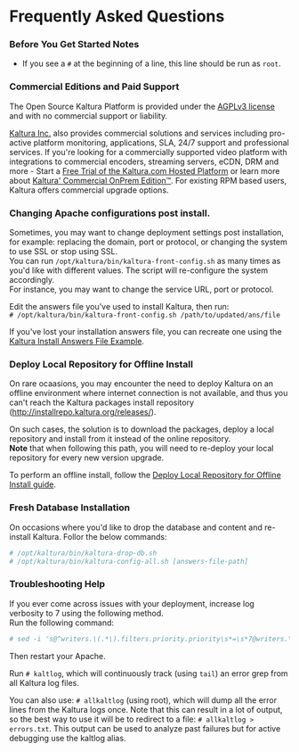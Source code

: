 # Frequently Asked Questions

### Before You Get Started Notes
* If you see a `#` at the beginning of a line, this line should be run as `root`.

### Commercial Editions and Paid Support

The Open Source Kaltura Platform is provided under the [AGPLv3 license](http://www.gnu.org/licenses/agpl-3.0.html) and with no commercial support or liability.  

[Kaltura Inc.](http://corp.kaltura.com) also provides commercial solutions and services including pro-active platform monitoring, applications, SLA, 24/7 support and professional services. If you're looking for a commercially supported video platform  with integrations to commercial encoders, streaming servers, eCDN, DRM and more - Start a [Free Trial of the Kaltura.com Hosted Platform](http://corp.kaltura.com/free-trial) or learn more about [Kaltura' Commercial OnPrem Edition™](http://corp.kaltura.com/Deployment-Options/Kaltura-On-Prem-Edition). For existing RPM based users, Kaltura offers commercial upgrade options.

### Changing Apache configurations post install.

Sometimes, you may want to change deployment settings post installation, for example: replacing the domain, port or protocol, or changing the system to use SSL or stop using SSL.   
You can run `/opt/kaltura/bin/kaltura-front-config.sh` as many times as you'd like with different values. The script will re-configure the system accordingly.   
For instance, you may want to change the service URL, port or protocol.

Edit the answers file you've used to install Kaltura, then run:   
`# /opt/kaltura/bin/kaltura-front-config.sh /path/to/updated/ans/file`

If you've lost your installation answers file, you can recreate one using the [Kaltura Install Answers File Example](https://github.com/kaltura/platform-install-packages/blob/master/doc/kaltura.template.ans).

### Deploy Local Repository for Offline Install

On rare ocaasions, you may encounter the need to deploy Kaltura on an offline environment where internet connection is not available, and thus you can't reach the Kaltura packages install repository (http://installrepo.kaltura.org/releases/).

On such cases, the solution is to download the packages, deploy a local repository and install from it instead of the online repository.   
**Note** that when following this path, you will need to re-deploy your local repository for every new version upgrade.

To perform an offline install, follow the [Deploy Local Repository for Offline Install guide](https://github.com/kaltura/platform-install-packages/blob/master/doc/deploy-local-rpm-repo-offline-install.md).

### Fresh Database Installation

On occasions where you'd like to drop the database and content and re-install Kaltura. Follor the below commands:    
```bash
# /opt/kaltura/bin/kaltura-drop-db.sh
# /opt/kaltura/bin/kaltura-config-all.sh [answers-file-path]
```

### Troubleshooting Help

If you ever come across issues with your deployment, increase log verbosity to 7 using the following method.        
Run the following command:    
```bash
# sed -i 's@^writers.\(.*\).filters.priority.priority\s*=\s*7@writers.\1.filters.priority.priority=4@g' /opt/kaltura/app/configurations/logger.ini
```
Then restart your Apache.    

Run `# kaltlog`, which will continuously track (using `tail`) an error grep from all Kaltura log files.

You can also use: `# allkaltlog` (using root), which will dump all the error lines from the Kaltura logs once. Note that this can result in a lot of output, so the best way to use it will be to redirect to a file: `# allkaltlog > errors.txt`.
This output can be used to analyze past failures but for active debugging use the kaltlog alias.   
